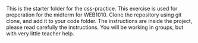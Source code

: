 This is the starter folder for the css-practice. This exercise is used for preperation for the midterm for WEB1010. Clone the repository using git clone, and add it to your code folder. The instructions are inside the project, please read carefully the instructions. You will be working in groups, but with very little teacher help.